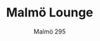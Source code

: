 ---
designer: Cmp Design
description: "Malm%F6%20chairs%20evoke%20warmth%20sensations%20thanks%20to%20the%20touch%20of%20ash%20wood%2C%20the%20tapered%20look%20and%20the%20appeal%20of%20tradition.%20The%20design%20elements%20appear%20in%20their%20purity%2C%20thicker%20in%20the%20joints%20and%20tapered%20in%20a%20natural%20way%20to%20offer%20lightness%20and%20elegance.%20Lounge%20armchair%20with%20ash%20veneered%20plywood%20shell%2C%20solid%20ash%20wood%20frame%20and%20armrests."
image_primary: img/Malmo_295_01_zoom.jpg
image_secondary: img/Malmo_295_02_zoom.jpg
manufacturer: Pedrali
href: https://www.pedrali.it/en/products/catalog/Lounge-chair-MALMOe-295/
subtitle: Malmö 295
title: Malmö Lounge
image_thumb: img/Malmo_295_cover.jpg
tags: 
  - pedrali
  - lounge-seating
category: lounge-seating
slug: /manufacturers/pedrali/lounge-seating/cmp-design-malmo-lounge
---